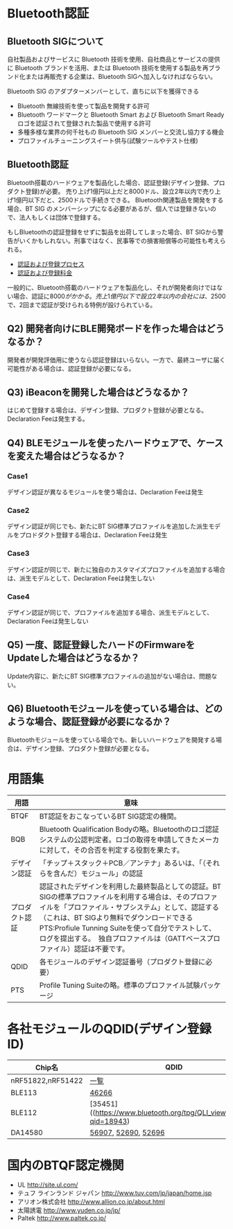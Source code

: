 # Bluetooth認証

## Bluetooth SIGについて
自社製品およびサービスに Bluetooth 技術を使用、自社商品とサービスの提供に Bluetooth ブランドを活用、または
Bluetooth 技術を使用する製品を再ブランド化または再販売する企業は、Bluetooth SIGへ加入しなければならない。<br>

Bluetooth SIG のアダプターメンバーとして、直ちに以下を獲得できる

* Bluetooth 無線技術を使って製品を開発する許可
* Bluetooth ワードマークと Bluetooth Smart および Bluetooth Smart Ready ロゴを認証されて登録された製品で使用する許可
* 多種多様な業界の何千社もの Bluetooth SIG メンバーと交流し協力する機会
* プロファイルチューニングスイート供与(試験ツールやテスト仕様)

## Bluetooth認証

Bluetooth搭載のハードウェアを製品化した場合、認証登録(デザイン登録、プロダクト登録)が必要。
売り上げ1億円以上だと8000ドル、設立2年以内で売り上げ1億円以下だと、2500ドルで手続きできる。
Bluetooth関連製品を開発をする場合、BT SIG のメンバーシップになる必要があるが、個人では登録きないので、法人もしくは団体で登録する。

もしBluetoothの認証登録をせずに製品を出荷してしまった場合、BT SIGから警告がいくかもしれない。刑事ではなく、民事等での損害賠償等の可能性も考えられる。

* [認証および登録プロセス](https://www.bluetooth.org/ja-jp/test-qualification/qualification-overview)<br>
* [認証および登録料金](https://www.bluetooth.org/ja-jp/test-qualification/qualification-overview/fees)

一般的に、Bluetooth搭載のハードウェアを製品化し、それが開発者向けではない場合、認証に$8000がかかる。売上1億円以下で設立2年以内の会社には、$2500で、2回まで認証が受けられる特例が設けられている。

## Q2) 開発者向けにBLE開発ボードを作った場合はどうなるか？

開発者が開発評価用に使うなら認証登録はいらない。一方で、最終ユーザに届く可能性がある場合は、認証登録が必要になる。

## Q3) iBeaconを開発した場合はどうなるか？

はじめて登録する場合は、デザイン登録、プロダクト登録が必要となる。Declaration Feeは発生する。

## Q4) BLEモジュールを使ったハードウェアで、ケースを変えた場合はどうなるか？

### Case1
デザイン認証が異なるモジュールを使う場合は、Declaration Feeは発生
### Case2
デザイン認証が同じでも、新たにBT SIG標準プロファイルを追加した派生モデルをプロドダクト登録する場合は、Declaration Feeは発生
### Case3
デザイン認証が同じで、新たに独自のカスタマイズプロファイルを追加する場合は、派生モデルとして、Declaration Feeは発生しない
### Case4
デザイン認証が同じで、プロファイルを追加する場合、派生モデルとして、Declaration Feeは発生しない

## Q5) 一度、認証登録したハードのFirmwareをUpdateした場合はどうなるか？

Update内容に、新たにBT SIG標準プロファイルの追加がない場合は、問題ない。

## Q6) Bluetoothモジュールを使っている場合は、どのような場合、認証登録が必要になるか？

Bluetoothモジュールを使っている場合でも、新しいハードウェアを開発する場合は、デザイン登録、プロダクト登録が必要となる。

# 用語集
| 用語 | 意味 |
| -- | -- |
| BTQF | BT認証をおこなっているBT SIG認定の機関。 |
|BQB | Bluetooth Qualification Bodyの略。Bluetoothのロゴ認証システムの公認判定者。ロゴの取得を申請してきたメーカに対して，その合否を判定する役割を果たす。|
|デザイン認証 | 「チップ＋スタック＋PCB／アンテナ」あるいは、「（それらを含んだ）モジュール」の認証|
|プロダクト認証 | 認証されたデザインを利用した最終製品としての認証。BT SIGの標準プロファイルを利用する場合は、そのプロファイルを「プロファイル・サブシステム」として、認証する（これは、BT SIGより無料でダウンロードできるPTS:Profiule Tunning Suiteを使って自分でテストして、ログを提出する。　独自プロファイルは（GATTベースプロファイル）認証は不要です。|
|QDID|各モジュールのデザイン認証番号（プロダクト登録に必要）|
| PTS| Profile Tuning Suiteの略。標準のプロファイル試験パッケージ|



# 各社モジュールのQDID(デザイン登録ID)
| Chip名 | QDID |
| -- | -- |
| nRF51822,nRF51422 | [一覧](https://www.bluetooth.org/tpg/listings.cfm) |
| BLE113 |[46266](https://www.bluetooth.org/tpg/QLI_viewQDL.cfm?qid=21015)|
| BLE112 |[35451]((https://www.bluetooth.org/tpg/QLI_viewQDL.cfm?qid=18943) |
|DA14580|[56907](https://www.bluetooth.org/tpg/QLI_viewQDL.cfm?qid=22759), [52690](https://www.bluetooth.org/tpg/QLI_viewQDL.cfm?qid=22409), [52696](https://www.bluetooth.org/tpg/QLI_viewQDL.cfm?qid=22410)|

# 国内のBTQF認定機関

* UL
http://site.ul.com/
* テュフ ラインランド ジャパン
http://www.tuv.com/jp/japan/home.jsp
* アリオン株式会社
http://www.allion.co.jp/about.html
* 太陽誘電
http://www.yuden.co.jp/jp/
* Paltek
http://www.paltek.co.jp/